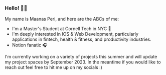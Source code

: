 ### Hello! 👋🏽

My name is Maanas Peri, and here are the ABCs of me:
- I'm a Master's Student at Cornell Tech in NYC 🌃
- I'm deeply interested in IOS & Web Development, particularly applications in fintech, health & fitness, and productivity industries. 
- Notion fanatic 🎧

I'm currently working on a variety of projects this summer and will update my project spaces by September 2023. In the meantime if you would like to reach out feel free to hit me up on my socials :)
